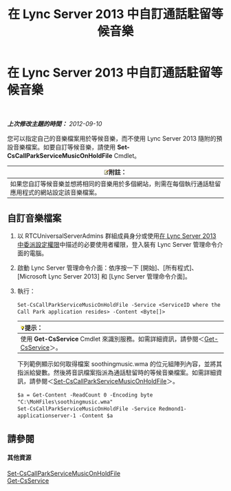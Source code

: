 ﻿---
title: 在 Lync Server 2013 中自訂通話駐留等候音樂
TOCTitle: 在 Lync Server 2013 中自訂通話駐留等候音樂
ms:assetid: 3d78e6f9-a4ae-49f4-a89f-4515acb49dac
ms:mtpsurl: https://technet.microsoft.com/zh-tw/library/JJ688031(v=OCS.15)
ms:contentKeyID: 49890030
ms.date: 08/10/2015
mtps_version: v=OCS.15
ms.translationtype: HT
---

# 在 Lync Server 2013 中自訂通話駐留等候音樂

 

_**上次修改主題的時間：** 2012-09-10_

您可以指定自己的音樂檔案用於等候音樂，而不使用 Lync Server 2013 隨附的預設音樂檔案。如要自訂等候音樂，請使用 **Set-CsCallParkServiceMusicOnHoldFile** Cmdlet。

<table>
<thead>
<tr class="header">
<th><img src="images/Gg398811.note(OCS.15).gif" title="note" alt="note" />附註：</th>
</tr>
</thead>
<tbody>
<tr class="odd">
<td>如果您自訂等候音樂並想將相同的音樂用於多個網站，則需在每個執行通話駐留應用程式的網站設定該音樂檔案。</td>
</tr>
</tbody>
</table>


## 自訂音樂檔案

1.  以 RTCUniversalServerAdmins 群組成員身分或使用[在 Lync Server 2013 中委派設定權限](lync-server-2013-delegate-setup-permissions.md)中描述的必要使用者權限，登入裝有 Lync Server 管理命令介面的電腦。

2.  啟動 Lync Server 管理命令介面：依序按一下 \[開始\]、\[所有程式\]、\[Microsoft Lync Server 2013\] 和 \[Lync Server 管理命令介面\]。

3.  執行：
    
        Set-CsCallParkServiceMusicOnHoldFile -Service <ServiceID where the Call Park application resides> -Content <Byte[]>
    
    <table>
    <thead>
    <tr class="header">
    <th><img src="images/JJ205025.tip(OCS.15).gif" title="tip" alt="tip" />提示：</th>
    </tr>
    </thead>
    <tbody>
    <tr class="odd">
    <td>使用 <strong>Get-CsService</strong> Cmdlet 來識別服務。如需詳細資訊，請參閱＜<a href="get-csservice.md">Get-CsService</a>＞。</td>
    </tr>
    </tbody>
    </table>
    
    下列範例顯示如何取得檔案 soothingmusic.wma 的位元組陣列內容，並將其指派給變數。然後將音訊檔案指派為通話駐留時的等候音樂檔案。如需詳細資訊，請參閱＜[Set-CsCallParkServiceMusicOnHoldFile](set-cscallparkservicemusiconholdfile.md)＞。
    
        $a = Get-Content -ReadCount 0 -Encoding byte "C:\MoHFiles\soothingmusic.wma"
        Set-CsCallParkServiceMusicOnHoldFile -Service Redmond1-applicationserver-1 -Content $a

## 請參閱

#### 其他資源

[Set-CsCallParkServiceMusicOnHoldFile](set-cscallparkservicemusiconholdfile.md)  
[Get-CsService](get-csservice.md)


